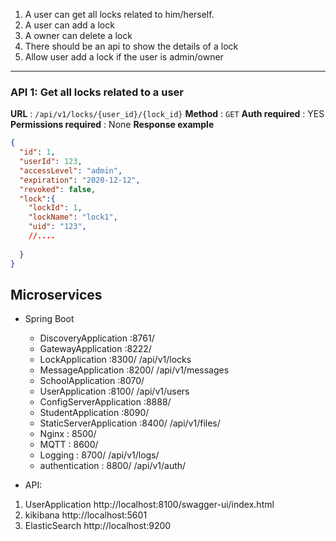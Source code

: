 1. A user can get all locks related to him/herself.
2. A user can add a lock
3. A owner can delete a lock
4. There should be an api to show the details of a lock
5. Allow user add a lock if the user is admin/owner

---

### API 1: Get all locks related to a user

**URL** : `/api/v1/locks/{user_id}/{lock_id}`
**Method** : `GET`
**Auth required** : YES
**Permissions required** : None
**Response example**

```json
{
  "id": 1,
  "userId": 123,
  "accessLevel": "admin",
  "expiration": "2020-12-12",
  "revoked": false,
  "lock":{
    "lockId": 1,
    "lockName": "lock1",
    "uid": "123",
    //....
    
  }
}
```


## Microservices

- Spring Boot
  * DiscoveryApplication :8761/   
  * GatewayApplication :8222/     
  * LockApplication :8300/            /api/v1/locks
  * MessageApplication :8200/         /api/v1/messages
  * SchoolApplication :8070/          
  * UserApplication :8100/            /api/v1/users
  * ConfigServerApplication :8888/
  * StudentApplication :8090/
  * StaticServerApplication :8400/    /api/v1/files/
  * Nginx                   : 8500/
  * MQTT                    : 8600/
  * Logging                 : 8700/    /api/v1/logs/
  * authentication          : 8800/    /api/v1/auth/
  

- API:

1. UserApplication http://localhost:8100/swagger-ui/index.html
2. kikibana http://localhost:5601
3. ElasticSearch http://localhost:9200